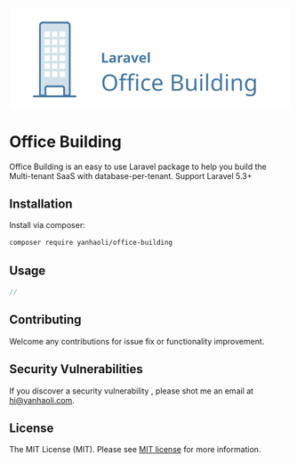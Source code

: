 <p align="center">
  <img src="./logo.svg"/>
</p>

# Office Building

Office Building is an easy to use Laravel package to help you build the Multi-tenant SaaS with database-per-tenant.
Support Laravel 5.3+

## Installation

Install via composer:
```bash
composer require yanhaoli/office-building
```

## Usage

``` php
//
```

## Contributing
Welcome any contributions for issue fix or functionality improvement.

## Security Vulnerabilities

If you discover a security vulnerability , please shot me an email at hi@yanhaoli.com.

## License

The MIT License (MIT). Please see [MIT license](http://opensource.org/licenses/MIT) for more information.
